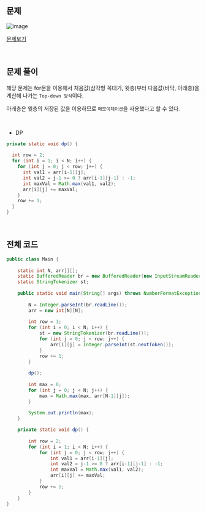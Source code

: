 
## 문제

![image](https://user-images.githubusercontent.com/62600984/125459364-87cb4752-3d6a-4f5e-a3bb-9de086c3ea85.png)

[문제보기](https://www.acmicpc.net/problem/1932)

<br>

## 문제 풀이

해당 문제는 for문을 이용해서 처음값(삼각형 꼭대기, 윗층)부터 다음값(바닥, 아래층)을 계산해 나가는 `Top-down 방식`이다.

아래층은 윗층의 저장된 값을 이용하므로 `메모이제이션`을 사용했다고 할 수 있다.

<br>

- DP

```java
private static void dp() {
		
  int row = 2;
  for (int i = 1; i < N; i++) {
    for (int j = 0; j < row; j++) {
      int val1 = arr[i-1][j];
      int val2 = j-1 >= 0 ? arr[i-1][j-1] : -1;
      int maxVal = Math.max(val1, val2);
      arr[i][j] += maxVal;
    }
    row += 1;
  }
}
```

<br>

## 전체 코드

```java
public class Main {
	
	static int N, arr[][];
	static BufferedReader br = new BufferedReader(new InputStreamReader(System.in));
	static StringTokenizer st;
	
	public static void main(String[] args) throws NumberFormatException, IOException {
		
		N = Integer.parseInt(br.readLine());
		arr = new int[N][N];
		
		int row = 1;
		for (int i = 0; i < N; i++) {
			st = new StringTokenizer(br.readLine());
			for (int j = 0; j < row; j++) {
				arr[i][j] = Integer.parseInt(st.nextToken());
			}
			row += 1;
		}
		
		dp();
		
		int max = 0;
		for (int j = 0; j < N; j++) {
			max = Math.max(max, arr[N-1][j]);
		}
		
		System.out.println(max);
	}

	private static void dp() {
		
		int row = 2;
		for (int i = 1; i < N; i++) {
			for (int j = 0; j < row; j++) {
				int val1 = arr[i-1][j];
				int val2 = j-1 >= 0 ? arr[i-1][j-1] : -1;
				int maxVal = Math.max(val1, val2);
				arr[i][j] += maxVal;
			}
			row += 1;
		}
	}
}
```
